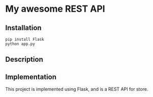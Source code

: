 # My awesome REST API

## Installation

```
pip install Flask
python app.py
```

## Description

## Implementation

This project is implemented using Flask, and is a REST API for store.
